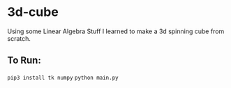 # 3d-cube
Using some Linear Algebra Stuff I learned to make a 3d spinning cube from scratch.

## To Run:
`pip3 install tk numpy`
`python main.py`
